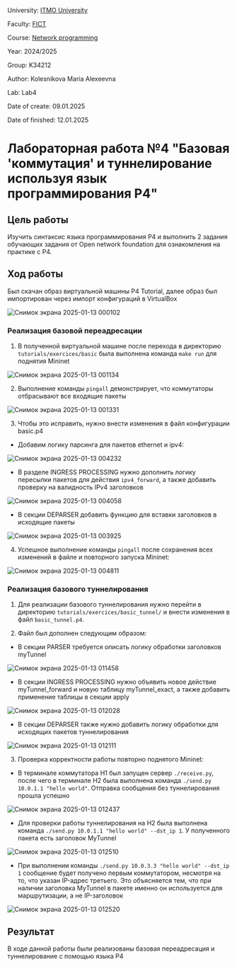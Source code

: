 University: [ITMO University](https://itmo.ru/ru/)

Faculty: [FICT](https://fict.itmo.ru)

Course: [Network programming](https://github.com/itmo-ict-faculty/network-programming)

Year: 2024/2025

Group: K34212

Author: Kolesnikova Maria Alexeevna

Lab: Lab4

Date of create: 09.01.2025

Date of finished: 12.01.2025

# Лабораторная работа №4 "Базовая 'коммутация' и туннелирование используя язык программирования P4"

## Цель работы
Изучить синтаксис языка программирования P4 и выполнить 2 задания обучающих задания от Open network foundation для ознакомления на практике с P4.

## Ход работы
Был скачан образ виртуальной машины P4 Tutorial, далее образ был импортирован через импорт конфигураций в VirtualBox

![Снимок экрана 2025-01-13 000102](https://github.com/user-attachments/assets/b14d3f85-2077-4f83-a849-eb5797f3cc7d)


### Реализация базовой переадресации
1. В полученной виртуальной машине после перехода в директорию ```tutorials/exercices/basic``` была выполнена команда ```make run``` для поднятия Mininet

![Снимок экрана 2025-01-13 001134](https://github.com/user-attachments/assets/9a6d179f-faf1-4dd0-b597-d2573cb079cb)


2. Выполнение команды ```pingall``` демонстрирует, что коммутаторы отбрасывают все входящие пакеты

![Снимок экрана 2025-01-13 001331](https://github.com/user-attachments/assets/09a98f64-89a5-4283-a150-87b51eaee077)


3. Чтобы это исправить, нужно внести изменения в файл конфигурации basic.p4

  * Добавим логику парсинга для пакетов ethernet и ipv4:

![Снимок экрана 2025-01-13 004232](https://github.com/user-attachments/assets/06b48384-b34c-41ec-bc6f-aee3a52d42f3)


  * В разделе INGRESS PROCESSING нужно дополнить логику пересылки пакетов для действия ```ipv4_forward```, а также добавить проверку на валидность IPv4 заголовков

![Снимок экрана 2025-01-13 004058](https://github.com/user-attachments/assets/079169c2-3c18-483d-977d-d29108123c76)


  * В секции DEPARSER добавить функцию для вставки заголовков в исходящие пакеты

![Снимок экрана 2025-01-13 003925](https://github.com/user-attachments/assets/349371e7-20b7-4288-a424-0dddfc170324)


4. Успешное выполнение команды ```pingall``` после сохранения всех изменений в файле и повторного запуска Mininet:

![Снимок экрана 2025-01-13 004811](https://github.com/user-attachments/assets/e85a42a0-da11-4011-b204-13e799ba2ac2)


### Реализация базового туннелирования
1. Для реализации базового туннелирования нужно перейти в директорию ```tutorials/exercices/basic_tunnel/``` и внести изменения в файл ```basic_tunnel.p4```.


2. Файл был дополнен следующим образом:

  * В секции PARSER требуется описать логику обработки заголовков myTunnel

![Снимок экрана 2025-01-13 011458](https://github.com/user-attachments/assets/d5be33f0-e361-4378-9077-29b3f2bfc005)


  * В секции INGRESS PROCESSING нужно объявить новое действие myTunnel_forward и новую таблицу myTunnel_exact, а также добавить применение таблицы в секции apply

![Снимок экрана 2025-01-13 012028](https://github.com/user-attachments/assets/0b8accf4-694b-4b58-a4cf-05a6292d1a75)


  * В секции DEPARSER также нужно добавить логику обработки для исходящих пакетов туннелирования

![Снимок экрана 2025-01-13 012111](https://github.com/user-attachments/assets/1546b8cc-6617-4157-9dde-3bbbb9872366)


3. Проверка корректности работы повторно поднятого Mininet:

* В терминале коммутатора H1 был запущен сервер ```./receive.py```, после чего в терминале H2 была выполнена команда ```./send.py 10.0.1.1 "hello world"```. Отправка сообщения без туннелирования прошла успешно

![Снимок экрана 2025-01-13 012437](https://github.com/user-attachments/assets/d653b16a-c843-4f69-8357-abd4a001f426)


* Для проверки работы туннелирования на H2 была выполнена команда ```./send.py 10.0.1.1 "hello world" --dst_ip 1```. У полученного пакета есть заголовок MyTunnel

![Снимок экрана 2025-01-13 012510](https://github.com/user-attachments/assets/0c66f262-a07a-45e4-b8cc-4932b38e3e0e)


* При выполнении команды  ```./send.py 10.0.3.3 "hello world" --dst_ip 1``` сообщение будет получено первым коммутатором, несмотря на то, что указан IP-адрес третьего. Это объясняется тем, что при наличии заголовка MyTunnel в пакете именно он используется для маршрутизации, а не IP-заголовок

![Снимок экрана 2025-01-13 012520](https://github.com/user-attachments/assets/00178384-8117-4ecb-bcaf-f44a6454adff)


## Результат

В ходе данной работы были реализованы базовая переадресация и туннелирование с помощью языка P4
